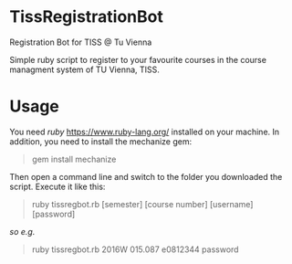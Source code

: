 # TissRegistrationBot
Registration Bot for TISS @ Tu Vienna

Simple ruby script to register to your favourite courses in the course managment system of TU Vienna, TISS.

# Usage
You need *ruby* https://www.ruby-lang.org/ installed on your machine.
In addition, you need to install the mechanize gem:

> gem install mechanize

Then open a command line and switch to the folder you downloaded the script.
Execute it like this:

> ruby tissregbot.rb [semester] [course number] [username] [password]

*so e.g.*

> ruby tissregbot.rb 2016W 015.087 e0812344 password
